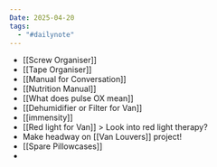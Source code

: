 ```yaml
---
Date: 2025-04-20
tags:
  - "#dailynote"
---
```

- [[Screw Organiser]]
- [[Tape Organiser]]
- [[Manual for Conversation]]
- [[Nutrition Manual]]
- [[What does pulse OX mean]]
- [[Dehumidifier or Filter for Van]]
- [[immensity]]
- [[Red light for Van]] > Look into red light therapy?
- Make headway on [[Van Louvers]] project!
- [[Spare Pillowcases]]
- 
